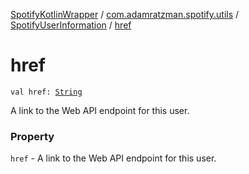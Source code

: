 [SpotifyKotlinWrapper](../../index.md) / [com.adamratzman.spotify.utils](../index.md) / [SpotifyUserInformation](index.md) / [href](./href.md)

# href

`val href: `[`String`](https://kotlinlang.org/api/latest/jvm/stdlib/kotlin/-string/index.html)

A link to the Web API endpoint for this user.

### Property

`href` - A link to the Web API endpoint for this user.